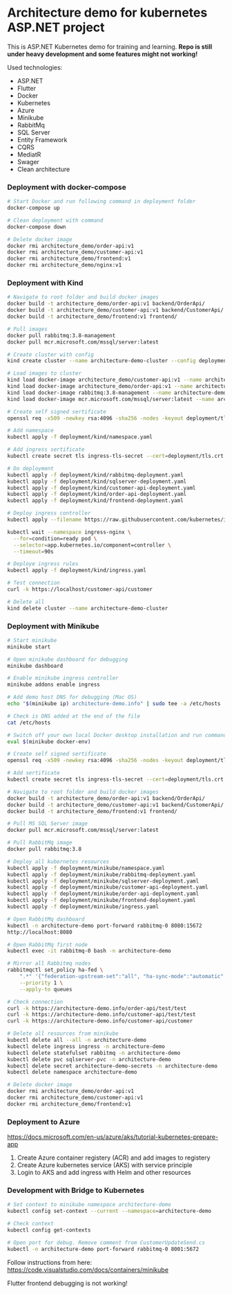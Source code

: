 # Architecture demo for kubernetes ASP.NET project

This is ASP.NET Kubernetes demo for training and learning. **Repo is still under heavy development and some features might not working!**

Used technologies:
* ASP.NET
* Flutter
* Docker
* Kubernetes
* Azure
* Minikube
* RabbitMq
* SQL Server
* Entity Framework
* CQRS
* MediatR
* Swager
* Clean architecture

### Deployment with docker-compose

```bash
# Start Docker and run following command in deployment folder
docker-compose up

# Clean deployment with command
docker-compose down

# Delete docker image
docker rmi architecture_demo/order-api:v1
docker rmi architecture_demo/customer-api:v1
docker rmi architecture_demo/frontend:v1
docker rmi architecture_demo/nginx:v1
```

### Deployment with Kind

```bash
# Navigate to root folder and build docker images
docker build -t architecture_demo/order-api:v1 backend/OrderApi/
docker build -t architecture_demo/customer-api:v1 backend/CustomerApi/
docker build -t architecture_demo/frontend:v1 frontend/

# Pull images
docker pull rabbitmq:3.8-management
docker pull mcr.microsoft.com/mssql/server:latest

# Create cluster with config
kind create cluster --name architecture-demo-cluster --config deployment/kind/kind.config

# Load images to cluster
kind load docker-image architecture_demo/customer-api:v1 --name architecture-demo-cluster
kind load docker-image architecture_demo/order-api:v1 --name architecture-demo-cluster
kind load docker-image rabbitmq:3.8-management --name architecture-demo-cluster
kind load docker-image mcr.microsoft.com/mssql/server:latest --name architecture-demo-cluster

# Create self signed sertificate
openssl req -x509 -newkey rsa:4096 -sha256 -nodes -keyout deployment/tls.key -out deployment/tls.crt -subj "/CN=architecture-demo.info" -days 365

# Add namespace
kubectl apply -f deployment/kind/namespace.yaml 

# Add ingress sertificate
kubectl create secret tls ingress-tls-secret --cert=deployment/tls.crt --key=deployment/tls.key -n architecture-demo

# Do deployment
kubectl apply -f deployment/kind/rabbitmq-deployment.yaml 
kubectl apply -f deployment/kind/sqlserver-deployment.yaml 
kubectl apply -f deployment/kind/customer-api-deployment.yaml
kubectl apply -f deployment/kind/order-api-deployment.yaml
kubectl apply -f deployment/kind/frontend-deployment.yaml

# Deploy ingress controller
kubectl apply --filename https://raw.githubusercontent.com/kubernetes/ingress-nginx/master/deploy/static/provider/kind/deploy.yaml

kubectl wait --namespace ingress-nginx \
  --for=condition=ready pod \
  --selector=app.kubernetes.io/component=controller \
  --timeout=90s

# Deploye ingress rules
kubectl apply -f deployment/kind/ingress.yaml

# Test connection
curl -k https://localhost/customer-api/customer

# Delete all
kind delete cluster --name architecture-demo-cluster
```

### Deployment with Minikube

```bash
# Start minikube
minikube start

# Open minikube dashboard for debugging
minikube dashboard

# Enable minikube ingress controller
minikube addons enable ingress

# Add demo host DNS for debugging (Mac OS)
echo "$(minikube ip) architecture-demo.info" | sudo tee -a /etc/hosts

# Check is DNS added at the end of the file
cat /etc/hosts

# Switch off your own local Docker desktop installation and run command
eval $(minikube docker-env)

# Create self signed sertificate
openssl req -x509 -newkey rsa:4096 -sha256 -nodes -keyout deployment/tls.key -out deployment/tls.crt -subj "/CN=architecture-demo.info" -days 365

# Add sertificate
kubectl create secret tls ingress-tls-secret --cert=deployment/tls.crt --key=deployment/tls.key -n architecture-demo

# Navigate to root folder and build docker images
docker build -t architecture_demo/order-api:v1 backend/OrderApi/
docker build -t architecture_demo/customer-api:v1 backend/CustomerApi/
docker build -t architecture_demo/frontend:v1 frontend/

# Pull MS SQL Server image
docker pull mcr.microsoft.com/mssql/server:latest

# Pull RabbitMq image
docker pull rabbitmq:3.8

# Deploy all kubernetes resources
kubectl apply -f deployment/minikube/namespace.yaml 
kubectl apply -f deployment/minikube/rabbitmq-deployment.yaml 
kubectl apply -f deployment/minikube/sqlserver-deployment.yaml 
kubectl apply -f deployment/minikube/customer-api-deployment.yaml
kubectl apply -f deployment/minikube/order-api-deployment.yaml
kubectl apply -f deployment/minikube/frontend-deployment.yaml
kubectl apply -f deployment/minikube/ingress.yaml

# Open RabbitMq dashboard
kubectl -n architecture-demo port-forward rabbitmq-0 8080:15672
http://localhost:8080

# Open RabbitMq first node
kubectl exec -it rabbitmq-0 bash -n architecture-demo

# Mirror all Rabbitmq nodes
rabbitmqctl set_policy ha-fed \
    ".*" '{"federation-upstream-set":"all", "ha-sync-mode":"automatic", "ha-mode":"all" }' \
    --priority 1 \
    --apply-to queues

# Check connection
curl -k https://architecture-demo.info/order-api/test/test
curl -k https://architecture-demo.info/customer-api/test/test
curl -k https://architecture-demo.info/customer-api/customer

# Delete all resources from minikube
kubectl delete all --all -n architecture-demo
kubectl delete ingress ingress -n architecture-demo
kubectl delete statefulset rabbitmq -n architecture-demo
kubectl delete pvc sqlserver-pvc -n architecture-demo
kubectl delete secret architecture-demo-secrets -n architecture-demo
kubectl delete namespace architecture-demo

# Delete docker image
docker rmi architecture_demo/order-api:v1
docker rmi architecture_demo/customer-api:v1
docker rmi architecture_demo/frontend:v1
```

### Deployment to Azure

https://docs.microsoft.com/en-us/azure/aks/tutorial-kubernetes-prepare-app

1. Create Azure container registery (ACR) and add images to registery
3. Create Azure kubernetes service (AKS) with service principle
4. Login to AKS and add ingress with Helm and other resources

### Development with Bridge to Kubernetes

```bash
# Set context to minikube namespace architecture-demo
kubectl config set-context --current --namespace=architecture-demo

# Check context
kubectl config get-contexts

# Open port for debug. Remove comment from CustomerUpdateSend.cs
kubectl -n architecture-demo port-forward rabbitmq-0 8001:5672
```

Follow instructions from here: https://code.visualstudio.com/docs/containers/minikube

Flutter frontend debugging is not working!